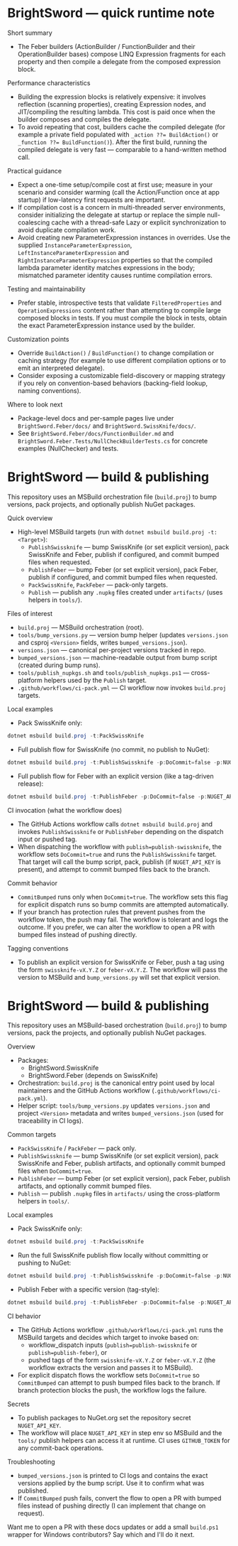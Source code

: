 # BrightSword — quick runtime note

Short summary
- The Feber builders (ActionBuilder / FunctionBuilder and their OperationBuilder bases) compose LINQ Expression fragments for each property and then compile a delegate from the composed expression block.

Performance characteristics
- Building the expression blocks is relatively expensive: it involves reflection (scanning properties), creating Expression nodes, and JIT/compiling the resulting lambda. This cost is paid once when the builder composes and compiles the delegate.
- To avoid repeating that cost, builders cache the compiled delegate (for example a private field populated with `_action ??= BuildAction()` or `_function ??= BuildFunction()`). After the first build, running the compiled delegate is very fast — comparable to a hand-written method call.

Practical guidance
- Expect a one-time setup/compile cost at first use; measure in your scenario and consider warming (call the Action/Function once at app startup) if low-latency first requests are important.
- If compilation cost is a concern in multi-threaded server environments, consider initializing the delegate at startup or replace the simple null-coalescing cache with a thread-safe Lazy<T> or explicit synchronization to avoid duplicate compilation work.
- Avoid creating new ParameterExpression instances in overrides. Use the supplied `InstanceParameterExpression`, `LeftInstanceParameterExpression` and `RightInstanceParameterExpression` properties so that the compiled lambda parameter identity matches expressions in the body; mismatched parameter identity causes runtime compilation errors.

Testing and maintainability
- Prefer stable, introspective tests that validate `FilteredProperties` and `OperationExpressions` content rather than attempting to compile large composed blocks in tests. If you must compile the block in tests, obtain the exact ParameterExpression instance used by the builder.

Customization points
- Override `BuildAction()` / `BuildFunction()` to change compilation or caching strategy (for example to use different compilation options or to emit an interpreted delegate).
- Consider exposing a customizable field-discovery or mapping strategy if you rely on convention-based behaviors (backing-field lookup, naming conventions).

Where to look next
- Package-level docs and per-sample pages live under `BrightSword.Feber/docs/` and `BrightSword.SwissKnife/docs/`.
- See `BrightSword.Feber/docs/FunctionBuilder.md` and `BrightSword.Feber.Tests/NullCheckBuilderTests.cs` for concrete examples (NullChecker) and tests.
# BrightSword — build & publishing

This repository uses an MSBuild orchestration file (`build.proj`) to bump versions, pack projects, and optionally publish NuGet packages.

Quick overview
- High-level MSBuild targets (run with `dotnet msbuild build.proj -t:<Target>`):
  - `PublishSwissknife` — bump SwissKnife (or set explicit version), pack SwissKnife and Feber, publish if configured, and commit bumped files when requested.
  - `PublishFeber` — bump Feber (or set explicit version), pack Feber, publish if configured, and commit bumped files when requested.
  - `PackSwissKnife`, `PackFeber` — pack-only targets.
  - `Publish` — publish any `.nupkg` files created under `artifacts/` (uses helpers in `tools/`).

Files of interest
- `build.proj` — MSBuild orchestration (root).
- `tools/bump_versions.py` — version bump helper (updates `versions.json` and csproj `<Version>` fields, writes `bumped_versions.json`).
- `versions.json` — canonical per-project versions tracked in repo.
- `bumped_versions.json` — machine-readable output from bump script (created during bump runs).
- `tools/publish_nupkgs.sh` and `tools/publish_nupkgs.ps1` — cross-platform helpers used by the `Publish` target.
- `.github/workflows/ci-pack.yml` — CI workflow now invokes `build.proj` targets.

Local examples
- Pack SwissKnife only:

```powershell
dotnet msbuild build.proj -t:PackSwissKnife
```

- Full publish flow for SwissKnife (no commit, no publish to NuGet):

```powershell
dotnet msbuild build.proj -t:PublishSwissknife -p:DoCommit=false -p:NUGET_API_KEY=
```

- Full publish flow for Feber with an explicit version (like a tag-driven release):

```powershell
dotnet msbuild build.proj -t:PublishFeber -p:DoCommit=false -p:NUGET_API_KEY= -p:VersionFromTag=2.0.0
```

CI invocation (what the workflow does)
- The GitHub Actions workflow calls `dotnet msbuild build.proj` and invokes `PublishSwissknife` or `PublishFeber` depending on the dispatch input or pushed tag.
- When dispatching the workflow with `publish=publish-swissknife`, the workflow sets `DoCommit=true` and runs the `PublishSwissknife` target. That target will call the bump script, pack, publish (if `NUGET_API_KEY` is present), and attempt to commit bumped files back to the branch.

Commit behavior
- `CommitBumped` runs only when `DoCommit=true`. The workflow sets this flag for explicit dispatch runs so bump commits are attempted automatically.
- If your branch has protection rules that prevent pushes from the workflow token, the push may fail. The workflow is tolerant and logs the outcome. If you prefer, we can alter the workflow to open a PR with bumped files instead of pushing directly.

Tagging conventions
- To publish an explicit version for SwissKnife or Feber, push a tag using the form `swissknife-vX.Y.Z` or `feber-vX.Y.Z`. The workflow will pass the version to MSBuild and `bump_versions.py` will set that explicit version.

# BrightSword — build & publishing

This repository uses an MSBuild-based orchestration (`build.proj`) to bump versions, pack the projects, and optionally publish NuGet packages.

Overview
- Packages:
  - BrightSword.SwissKnife
  - BrightSword.Feber (depends on SwissKnife)
- Orchestration: `build.proj` is the canonical entry point used by local maintainers and the GitHub Actions workflow (`.github/workflows/ci-pack.yml`).
- Helper script: `tools/bump_versions.py` updates `versions.json` and project `<Version>` metadata and writes `bumped_versions.json` (used for traceability in CI logs).

Common targets
- `PackSwissKnife` / `PackFeber` — pack only.
- `PublishSwissknife` — bump SwissKnife (or set explicit version), pack SwissKnife and Feber, publish artifacts, and optionally commit bumped files when `DoCommit=true`.
- `PublishFeber` — bump Feber (or set explicit version), pack Feber, publish artifacts, and optionally commit bumped files.
- `Publish` — publish `.nupkg` files in `artifacts/` using the cross-platform helpers in `tools/`.

Local examples
- Pack SwissKnife only:

```powershell
dotnet msbuild build.proj -t:PackSwissKnife
```

- Run the full SwissKnife publish flow locally without committing or pushing to NuGet:

```powershell
dotnet msbuild build.proj -t:PublishSwissknife -p:DoCommit=false -p:NUGET_API_KEY=
```

- Publish Feber with a specific version (tag-style):

```powershell
dotnet msbuild build.proj -t:PublishFeber -p:DoCommit=false -p:NUGET_API_KEY= -p:VersionFromTag=2.0.0
```

CI behavior
- The GitHub Actions workflow `.github/workflows/ci-pack.yml` runs the MSBuild targets and decides which target to invoke based on:
  - workflow_dispatch inputs (`publish=publish-swissknife` or `publish=publish-feber`), or
  - pushed tags of the form `swissknife-vX.Y.Z` or `feber-vX.Y.Z` (the workflow extracts the version and passes it to MSBuild).
- For explicit dispatch flows the workflow sets `DoCommit=true` so `CommitBumped` can attempt to push bumped files back to the branch. If branch protection blocks the push, the workflow logs the failure.

Secrets
- To publish packages to NuGet.org set the repository secret `NUGET_API_KEY`.
- The workflow will place `NUGET_API_KEY` in step env so MSBuild and the `tools/` publish helpers can access it at runtime. CI uses `GITHUB_TOKEN` for any commit-back operations.

Troubleshooting
- `bumped_versions.json` is printed to CI logs and contains the exact versions applied by the bump script. Use it to confirm what was published.
- If `CommitBumped` push fails, convert the flow to open a PR with bumped files instead of pushing directly (I can implement that change on request).

Want me to open a PR with these docs updates or add a small `build.ps1` wrapper for Windows contributors? Say which and I'll do it next.
